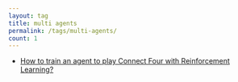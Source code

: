 ```yaml
---
layout: tag
title: multi agents
permalink: /tags/multi-agents/
count: 1
---
```


- [How to train an agent to play Connect Four with Reinforcement Learning?](https://clementbm.github.io/project/2023/03/29/reinforcement-learning-connect-four-rllib.html)
